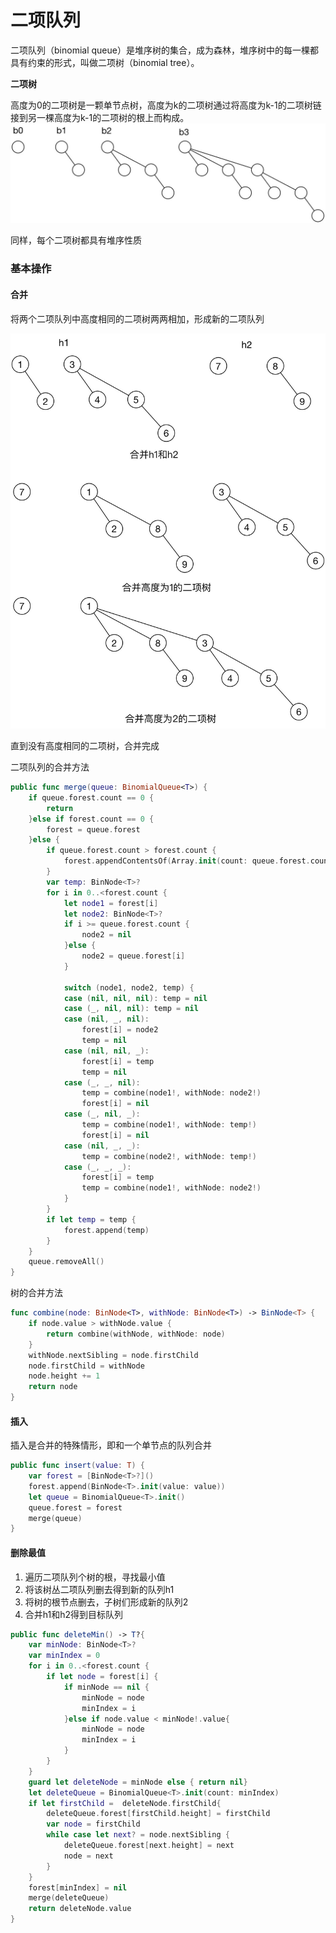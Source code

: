 # 二项队列

二项队列（binomial queue）是堆序树的集合，成为森林，堆序树中的每一棵都具有约束的形式，叫做二项树（binomial tree）。

**二项树**

高度为0的二项树是一颗单节点树，高度为k的二项树通过将高度为k-1的二项树链接到另一棵高度为k-1的二项树的根上而构成。 ![BinomialQueue](Image/BinomialQueue.png)

同样，每个二项树都具有堆序性质

### 基本操作

#### 合并

将两个二项队列中高度相同的二项树两两相加，形成新的二项队列

![merge](Image/merge.png)

直到没有高度相同的二项树，合并完成

二项队列的合并方法

```swift
public func merge(queue: BinomialQueue<T>) {
    if queue.forest.count == 0 {
        return
    }else if forest.count == 0 {
        forest = queue.forest
    }else {
        if queue.forest.count > forest.count {
            forest.appendContentsOf(Array.init(count: queue.forest.count - forest.count, repeatedValue: nil))
        }
        var temp: BinNode<T>?
        for i in 0..<forest.count {
            let node1 = forest[i]
            let node2: BinNode<T>?
            if i >= queue.forest.count {
                node2 = nil
            }else {
                node2 = queue.forest[i]
            }
            
            switch (node1, node2, temp) {
            case (nil, nil, nil): temp = nil
            case (_, nil, nil): temp = nil
            case (nil, _, nil):
                forest[i] = node2
                temp = nil
            case (nil, nil, _):
                forest[i] = temp
                temp = nil
            case (_, _, nil):
                temp = combine(node1!, withNode: node2!)
                forest[i] = nil
            case (_, nil, _):
                temp = combine(node1!, withNode: temp!)
                forest[i] = nil
            case (nil, _, _):
                temp = combine(node2!, withNode: temp!)
            case (_, _, _):
                forest[i] = temp
                temp = combine(node1!, withNode: node2!)
            }
        }
        if let temp = temp {
            forest.append(temp)
        }
    }
    queue.removeAll()
}
```

树的合并方法

```swift
func combine(node: BinNode<T>, withNode: BinNode<T>) -> BinNode<T> {
    if node.value > withNode.value {
        return combine(withNode, withNode: node)
    }
    withNode.nextSibling = node.firstChild
    node.firstChild = withNode
    node.height += 1
    return node
}
```

#### 插入

插入是合并的特殊情形，即和一个单节点的队列合并

```swift
public func insert(value: T) {
    var forest = [BinNode<T>?]()
    forest.append(BinNode<T>.init(value: value))
    let queue = BinomialQueue<T>.init()
    queue.forest = forest
    merge(queue)
}
```

#### 删除最值

1. 遍历二项队列个树的根，寻找最小值
2. 将该树丛二项队列删去得到新的队列h1
3. 将树的根节点删去，子树们形成新的队列2
4. 合并h1和h2得到目标队列

```swift
public func deleteMin() -> T?{
    var minNode: BinNode<T>?
    var minIndex = 0
    for i in 0..<forest.count {
        if let node = forest[i] {
            if minNode == nil {
                minNode = node
                minIndex = i
            }else if node.value < minNode!.value{
                minNode = node
                minIndex = i
            }
        }
    }
    guard let deleteNode = minNode else { return nil}
    let deleteQueue = BinomialQueue<T>.init(count: minIndex)
    if let firstChild =  deleteNode.firstChild{
        deleteQueue.forest[firstChild.height] = firstChild
        var node = firstChild
        while case let next? = node.nextSibling {
            deleteQueue.forest[next.height] = next
            node = next
        }
    }
    forest[minIndex] = nil
    merge(deleteQueue)
    return deleteNode.value
}
```

